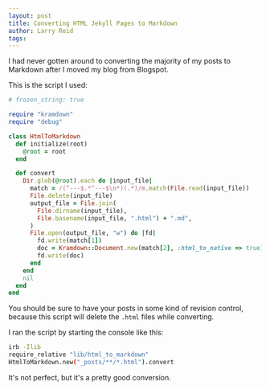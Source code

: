 ```yaml
---
layout: post
title: Converting HTML Jekyll Pages to Markdown
author: Larry Reid
tags:
---
```


I had never gotten around to converting the majority of my posts to Markdown after I moved my blog from Blogspot.

This is the script I used:

```ruby
# frozen_string: true

require "kramdown"
require "debug"

class HtmlToMarkdown
  def initialize(root)
    @root = root
  end

  def convert
    Dir.glob(@root).each do |input_file|
      match = /(^---$.*^---$\n*)(.*)/m.match(File.read(input_file))
      File.delete(input_file)
      output_file = File.join(
        File.dirname(input_file),
        File.basename(input_file, ".html") + ".md",
      )
      File.open(output_file, "w") do |fd|
        fd.write(match[1])
        doc = Kramdown::Document.new(match[2], :html_to_native => true).to_kramdown
        fd.write(doc)
      end
    end
    nil
  end
end
```

You should be sure to have your posts in some kind of revision control, because this script will delete the `.html` files while converting.

I ran the script by starting the console like this:

```bash
irb -Ilib
require_relative "lib/html_to_markdown"
HtmlToMarkdown.new("_posts/**/*.html").convert
```

It's not perfect, but it's a pretty good conversion.
